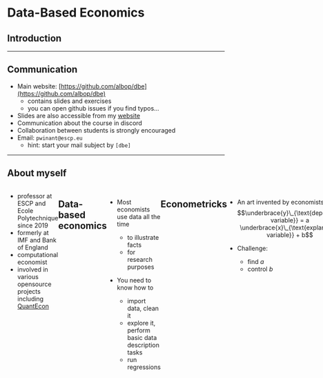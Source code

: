 # Data-Based Economics

## Introduction

<style>
.container{
    display: flex;
}
.col{
    flex: 1;
}
</style>

---

## Communication

- Main website: [https://github.com/albop/dbe](https://github.com/albop/dbe)
  - contains slides and exercises
  - you can open github issues if you find typos...
- Slides are also accessible from my [website](https://www.mosphere.fr/dbe)
- Communication about the course in discord
- Collaboration between students is strongly encouraged
- Email: `pwinant@escp.eu`
  - hint: start your mail subject by `[dbe]`

---

## About myself


<div class="container">

<div class="col">

<img src="pablo_winant.png">

</div>
<div>

- professor at ESCP and Ecole Polytechnique since 2019
- formerly at IMF and Bank of England
- computational economist
- involved in various opensource projects including [QuantEcon](https://quantecon.org/)

</div>

---

## Data-based economics

- Most economists use data all the time
  - to illustrate facts
  - for research purposes

- You need to know how to
  - import data, clean it
  - explore it, perform basic data description tasks
  - run regressions

---

## Econometricks

- An art invented by economists: $$\underbrace{y}\_{\text{dependent variable}} = a \underbrace{x}\_{\text{explanatory variable}} + b$$

- Challenge:
  - find $a$
  - control $b$

---

## Econometricks (2)

$$\underbrace{y}\_{\text{dependent variable}} = a \underbrace{x}\_{\text{explanatory variable}} + b$$

- <!-- .element: class="fragment" --> Example 1:
  - I want to establish a link between growth and trade openness
  - <!-- .element: class="fragment" -->but my country has only 10 years of historical data... (within dimension)
  - <!-- .element: class="fragment" -->... let's take 50 countries at the same time (between dimension)
  - <!-- .element: class="fragment" -->find a way to analyze both dimensions at the same time
  - <!-- .element: class="fragment" -->-> panel data

---

## Econometricks (3)

$$\underbrace{y}\_{\text{dependent variable}} = a \underbrace{x}\_{\text{explanatory variable}} + b$$

- <!-- .element: class="fragment" --> Example 2:
  -  young men who go to war receive *in average* lower wages when they return than men who didn't go to war
  - <!-- .element: class="fragment" --> ... is it because they skipped college?
  -  <!-- .element: class="fragment" -->... or did they choose to go to war because they were less skilled for college?
  -  <!-- .element: class="fragment" -->find a way to extract *causality*
  -  <!-- .element: class="fragment" -->-> instrumental variables
  -  <!-- .element: class="fragment" -->This was worth a Nobel Prize! (D. Card, J. Angrist, G.W. Imbens)

---

## Big Data Era and Machine Learning

- Data has become very abundant
- <!-- .element: class="fragment" -->Large amounts of data of all kinds
  - structured (tables, ...)
  - unstructured (text, images, ...)
- <!-- .element: class="fragment" -->Machine learning:
  - a set of powerful algorithms...
  - ... so powerful some call it *artificial intelligence*
    - they *learn* by processing data
  - ... to extract information and relations in large data sets
  - ... 
- <!-- .element: class="fragment" -->Comparison with econometrics
  - ML has it own, partially redundant, jargon
  - much harder to understand causality, standard deviation (i.e. precision)

---

## Big Data Era and Machine Learning (1)

![](NVIDIA_Portrait_Example.jpeg)

Deep learning: artificial neural nets

---

## Big Data Era and Machine Learning (2)

<img src=sentiment_analysis.png width=60%>

Sentiment analysis: predict population's optimism by analyzing tweets.

Check [sentiment viz](https://www.csc2.ncsu.edu/faculty/healey/tweet_viz/tweet_app/)

---

## Programming in Python

- Easy, clean, widespread programming language
  - free
  - libraries for virtually any task
- <!-- .element: class="fragment" -->Lingua franca of machine learning community
- <!-- .element: class="fragment" -->Data analysts/Statisticians/Researchers spend most of their time...
  - ... programming
- <!-- .element: class="fragment" -->Presentation (plots, interactive apps) is super important and relies on ...
  - ... programming
- <!-- .element: class="fragment" -->Worth investing a  bit of time to learn it
  - you can easily become an expert
- <!-- .element: class="fragment" -->Plus it's fun
- <!-- .element: class="fragment" -->In this course we'll be using python, mostly, as a scripting langage

---

![](python.png)

---

## So what will we do ?

- Programming
- Econometrics / Machine Learning
- Talk about economics

---

## More resources

If you want to learn by yourself, at your pace:
- quantecon [datascience](https://datascience.quantecon.org/) : clear and geared towards economists
- https://jakevdp.github.io/PythonDataScienceHandbook/ : very complete, free version based on notebooks
- [introduction to econometrics with R](https://scpoecon.github.io/ScPoEconometrics/)

